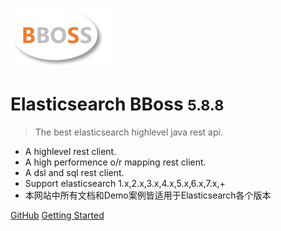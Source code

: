 ![logo](images/logo.png)

# Elasticsearch BBoss <small>5.8.8</small>

> The best elasticsearch highlevel java rest api.

- A highlevel rest client.
- A high performence o/r mapping rest client.
- A dsl and sql rest client.
- Support elasticsearch 1.x,2.x,3.x,4.x,5.x,6.x,7.x,+
- 本网站中所有文档和Demo案例皆适用于Elasticsearch各个版本

[GitHub](https://github.com/bbossgroups/bboss-elasticsearch)
[Getting Started](#搜索引擎的-orm-库-elasticsearch-bboss)

